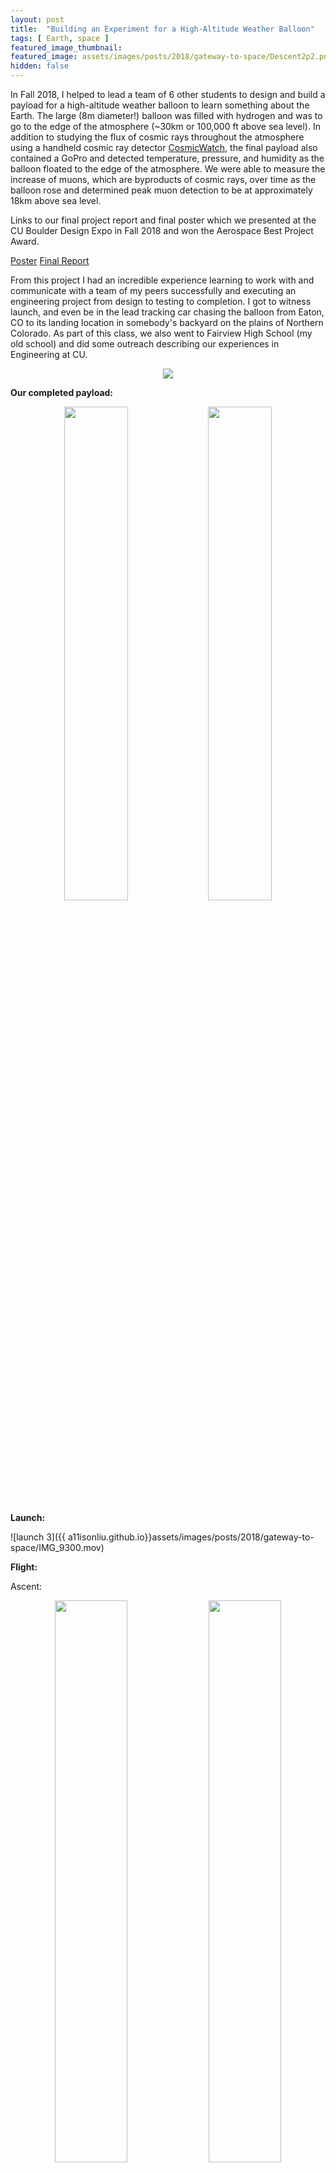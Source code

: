```yaml
---
layout: post
title:  "Building an Experiment for a High-Altitude Weather Balloon"
tags: [ Earth, space ]
featured_image_thumbnail:
featured_image: assets/images/posts/2018/gateway-to-space/Descent2p2.png
hidden: false
---
```


In Fall 2018, I helped to lead a team of 6 other students to design and build a payload for a high-altitude weather balloon to learn something about the Earth. The large (8m diameter!) balloon was filled with hydrogen and was to go to the edge of the atmosphere (~30km or 100,000 ft above sea level). In addition to studying the flux of cosmic rays throughout the atmosphere using a handheld cosmic ray detector [CosmicWatch](http://www.cosmicwatch.lns.mit.edu/), the final payload also contained a GoPro and detected temperature, pressure, and humidity as the balloon floated to the edge of the atmosphere. We were able to measure the increase of muons, which are byproducts of cosmic rays, over time as the balloon rose and determined peak muon detection to be at approximately 18km above sea level. 

Links to our final project report and final poster which we presented at the CU Boulder Design Expo in Fall 2018 and won the Aerospace Best Project Award.
<section class="download-box inner">
	<div class="download-box-links">
	    <a href="/assets/documents/DesignExpo2018.pdf" target="_blank">Poster</a>
	    <a href="/assets/documents/Team7_DDRevD_FinalReport.pdf" target="_blank">Final Report</a>
	</div>
</section>

From this project I had an incredible experience learning to work with and communicate with a team of my peers successfully and executing an engineering project from design to testing to completion. I got to witness launch, and even be in the lead tracking car chasing the balloon from Eaton, CO to its landing location in somebody's backyard on the plains of Northern Colorado. As part of this class, we also went to Fairview High School (my old school) and did some outreach describing our experiences in Engineering at CU.

<p align="center">
  <img src = "a11isonliu.github.io/assets/images/posts/2018/gateway-to-space/gateway2space.jpeg" />
</p>

**Our completed payload:**

<p align="center">
  <img src="a11isonliu.github.io/assets/images/posts/2018/gateway-to-space/IMG_9264.jpeg" width="45%" />
  <img src="a11isonliu.github.io/assets/images/posts/2018/gateway-to-space/IMG_9277.jpeg" width="45%" />
</p>

**Launch:**

![launch 3]({{ a11isonliu.github.io}}assets/images/posts/2018/gateway-to-space/IMG_9300.mov)

**Flight:**

Ascent:
<p align="center">
  <img src="a11isonliu.github.io/assets/images/posts/2018/gateway-to-space/G0041976.jpeg" width="48%" />
  <img src="a11isonliu.github.io/assets/images/posts/2018/gateway-to-space/G0042364.jpeg" width="48%" />
</p>

![ascent 3]({{ a11isonliu.github.io}}assets/images/posts/2018/gateway-to-space/Ascent2p3.png)
(taken by another group)

Burst (taken by another group):
<p align="center">
  <img src="a11isonliu.github.io/assets/images/posts/2018/gateway-to-space/Burst1.png" width="42%" />
  <img src="a11isonliu.github.io/assets/images/posts/2018/gateway-to-space/Burst1p2.png" width="42%" />
</p>

Descent:

<p align = "center">
  <img src ="a11isonliu.github.io/assets/images/posts/2018/gateway-to-space/G0042576.jpeg" width="60%" />
</p>

<p align="center">
  <img src="a11isonliu.github.io/assets/images/posts/2018/gateway-to-space/G0042613.jpeg" width="45%" />
  <img src="a11isonliu.github.io/assets/images/posts/2018/gateway-to-space/G0042708.jpeg" width="45%" />
</p>

**The chase:**

Soon after launch, we immediately got into cars to follow the balloon across the state. I took a navigation training to get the unique experience of being in the lead tracking car with gps locations on the balloon to chase it by car as it was descending. The balloon ended up landing in someone's backyard a little south of Fort Morgan, CO.

<p align="center">
  <img src="a11isonliu.github.io/assets/images/posts/2018/gateway-to-space/IMG_9306.jpeg" width="45%" />
  <img src="a11isonliu.github.io/assets/images/posts/2018/gateway-to-space/IMG_9310.jpeg" width="45%" />
</p>

**Testing:**

Our payload went through extensive testing to ensure it could withstand flight and near-space environments. Tests included structural (drop, whip, stair) tests, sensor tests, cold tests, and camera tests.

![stair test]({{ a11isonliu.github.io}}assets/images/posts/2018/gateway-to-space/IMG_9131.mov)

Women in engineering :)

<p align = "center">
  <img src ="a11isonliu.github.io/assets/images/posts/2018/gateway-to-space/IMG_9355 3.jpeg" width="60%" />
</p>

This project was done as a part of ASEN 1400 in Fall 2018. Thanks to my group members Sydney Evans, Nicolena Weber, Tracey Sneed, Joel Bridgeman, Jake Pirnack, Holland Morris, and Prof. Chris Koehler.

![team wall-e]({{ a11isonliu.github.io}}assets/images/posts/2018/gateway-to-space/IMG_9334.jpeg)